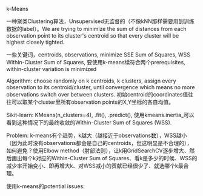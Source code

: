 k-Means

一种聚类Clustering算法，Unsupervised无监督的（不像kNN那样需要用到训练数据的label）。We are trying to minimize the sum of distances from each observation point to its cluster's centroid so that every cluster will be highest closely tighted.

一些关键词，centroids, observations, minimize SSE Sum of Squares, WSS Within-Cluster Sum of Squares, 要使用k-means续符合两个prerequisites, within-cluster variation is minimized

Algorithm: choose randomly on k centroids, k clusters, assign every observation to its centroid/cluster, until convergence which means no more observations switch over between clusters. 初始centroid的coordinates值往往可以取某个cluster里所有observation points的X,Y坐标的各自均值。

Sikit-learn: KMeans(n_clusters=4), .fit(), .predict(), 使用kmeans.inertia_可以看到这种情况下的最终收敛的Within-Cluster Sum of Squares (WSS).

Problem: k-means有个趋势，k越大（越接近于observations数），WSS越小（因为此时没有observations都会是自己的centroids，但这明显是不合理的），如何避免？使用Elbow method（肘部法则），让k用GridSearchCV逐步增大、然后画出每个k对应的Within-Cluster Sum of Squares、看k是多少的时候、WSS的减少率开始变小、即再增大k、对WSS减小的贡献已经很少了、就选哪个k最合理。

使用k-means的potential issues: